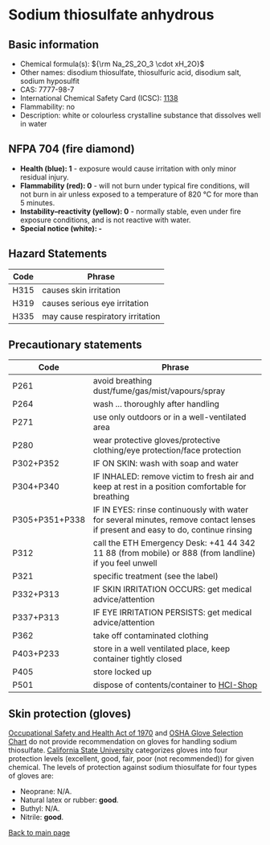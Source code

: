 # Sodium thiosulfate anhydrous

## Basic information

- Chemical formula(s): ${\rm Na_2S_2O_3 \cdot xH_2O}$
- Other names: disodium thiosulfate, thiosulfuric acid, disodium salt, sodium hyposulfit
- CAS: 7777-98-7
- International Chemical Safety Card (ICSC): [1138](https://inchem.org/documents/icsc/icsc/eics1138.htm)
- Flammability: no
- Description: white or colourless crystalline substance that dissolves well in water

## NFPA 704 (fire diamond)

- **Health (blue): 1** - exposure would cause irritation with only minor residual injury.
- **Flammability (red): 0** - will not burn under typical fire conditions, will not burn in air unless exposed to a temperature of 820 °C for more than 5 minutes.
- **Instability–reactivity (yellow): 0** - normally stable, even under fire exposure conditions, and is not reactive with water.
- **Special notice (white): -**

## Hazard Statements

| Code | Phrase |
| ---- | ------ |
| H315 | causes skin irritation |
| H319 | causes serious eye irritation |
| H335 | may cause respiratory irritation |

## Precautionary statements

| Code           | Phrase                                                                                                                           |
| -------------- | -------------------------------------------------------------------------------------------------------------------------------- |
| P261           | avoid breathing dust/fume/gas/mist/vapours/spray                                                                                 |
| P264           | wash ... thoroughly after handling                                                                                               |
| P271           | use only outdoors or in a well-ventilated area                                                                                   |
| P280           | wear protective gloves/protective clothing/eye protection/face protection                                                        |
| P302+P352      | IF ON SKIN: wash with soap and water                                                                                             |
| P304+P340      | IF INHALED: remove victim to fresh air and keep at rest in a position comfortable for breathing                                  |
| P305+P351+P338 | IF IN EYES: rinse continuously with water for several minutes, remove contact lenses if present and easy to do, continue rinsing |
| P312           | call the ETH Emergency Desk: +41 44 342 11 88 (from mobile) or 888 (from landline) if you feel unwell                            |
| P321           | specific treatment (see the label)                                                                                               |
| P332+P313      | IF SKIN IRRITATION OCCURS: get medical advice/attention                                                                          |
| P337+P313      | IF EYE IRRITATION PERSISTS: get medical advice/attention                                                                         |
| P362           | take off contaminated clothing                                                                                                   |
| P403+P233      | store in a well ventilated place, keep container tightly closed                                                                  |
| P405           | store locked up                                                                                                                  |
| P501           | dispose of contents/container to [HCI-Shop](https://hci-shop.ethz.ch/en/)                                                        |

## Skin protection (gloves)

[Occupational Safety and Health Act of 1970](https://www.osha.gov/sites/default/files/publications/osha3151.pdf) and [OSHA Glove Selection Chart](https://safety.fsu.edu/safety_manual/OSHA%20Glove%20Selection%20Chart.pdf) do not provide recommendation on gloves for handling sodium thiosulfate. [California State University](https://web.csulb.edu/colleges/cnsm/safety/documents/gloves.htm) categorizes gloves into four protection levels (excellent, good, fair, poor (not recommended)) for given chemical. The levels of protection against sodium thiosulfate for four types of gloves are:

- Neoprane: N/A.
- Natural latex or rubber: **good**.
- Buthyl: N/A.
- Nitrile: **good**.

[Back to main page](https://github.com/Global-Health-Engineering/wet-lab-chemicals)
